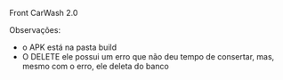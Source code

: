 Front CarWash 2.0



Observações:

*   o APK está na pasta build 
* O DELETE ele possui um erro que não deu tempo de consertar, mas, mesmo com o erro, ele deleta do banco





